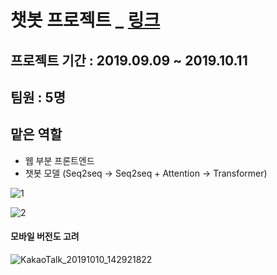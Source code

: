 # 챗봇 프로젝트 _ <a href="http://54.180.135.36:8083/">링크</a>

## 프로젝트 기간 : 2019.09.09 ~ 2019.10.11

## 팀원 : 5명

## 맡은 역할

- 웹 부분 프론트엔드
- 챗봇 모델 (Seq2seq -> Seq2seq + Attention -> Transformer)

![1](https://user-images.githubusercontent.com/27988544/66552105-bc113c00-eb83-11e9-9965-4bd8ce83390f.PNG)

![2](https://user-images.githubusercontent.com/27988544/66552138-c92e2b00-eb83-11e9-8ead-f77d340e4af3.PNG)

#### 모바일 버전도 고려

![KakaoTalk_20191010_142921822](https://user-images.githubusercontent.com/27988544/66552213-e19e4580-eb83-11e9-83a9-2c8882a93689.jpg)

